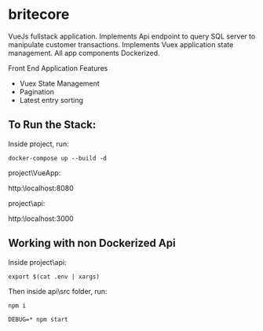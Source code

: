 # britecore

VueJs fullstack application. Implements Api endpoint 
to query SQL server to manipulate customer transactions. Implements Vuex 
application state management. All app components Dockerized.


Front End Application Features
- Vuex State Management
- Pagination
- Latest entry sorting

## To Run the Stack:

Inside project\, run:

`docker-compose up --build -d`

project\VueApp:

http:\\localhost:8080

project\api:

http:\\localhost:3000

## Working with non Dockerized Api
Inside project\api:

`export $(cat .env | xargs)`

Then inside api\src folder, run:

`npm i`

`DEBUG=* npm start` 
